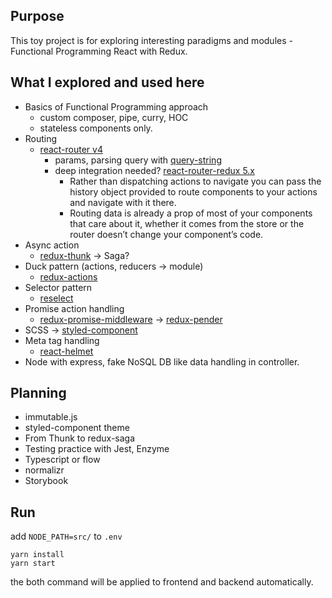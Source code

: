 ## Purpose
This toy project is for exploring interesting paradigms and modules - Functional Programming React with Redux.

## What I explored and used here
- Basics of Functional Programming approach
  - custom composer, pipe, curry, HOC
  - stateless components only.
- Routing
  - [react-router v4](https://reacttraining.com/react-router/web/guides/quick-start)
    - params, parsing query with [query-string](https://github.com/sindresorhus/query-string)
    - deep integration needed? [react-router-redux 5.x ](https://github.com/reacttraining/react-router/tree/master/packages/react-router-redux)
      - Rather than dispatching actions to navigate you can pass the history object provided to route components to your actions and navigate with it there.
      - Routing data is already a prop of most of your components that care about it, whether it comes from the store or the router doesn’t change your component’s code.
- Async action
  - [redux-thunk](https://github.com/gaearon/redux-thunk) -> Saga?
- Duck pattern (actions, reducers -> module)
  - [redux-actions](https://github.com/reduxactions/redux-actions)
- Selector pattern
  - [reselect](https://github.com/reactjs/reselect)
- Promise action handling
  - [redux-promise-middleware](https://github.com/pburtchaell/redux-promise-middleware)
  -> [redux-pender](https://github.com/velopert/redux-pender)
- SCSS -> [styled-component](https://www.styled-components.com/)
- Meta tag handling
  - [react-helmet](https://github.com/nfl/react-helmet)
- Node with express, fake NoSQL DB like data handling in controller.

## Planning
- immutable.js
- styled-component theme
- From Thunk to redux-saga
- Testing practice with Jest, Enzyme
- Typescript or flow
- normalizr
- Storybook

## Run
add `NODE_PATH=src/` to `.env`
```
yarn install
yarn start
```
the both command will be applied to frontend and backend automatically.
